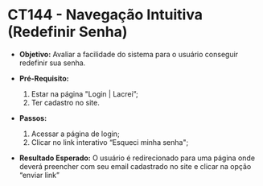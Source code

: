 # CT144 - Navegação Intuitiva (Redefinir Senha)

- **Objetivo:** Avaliar a facilidade do sistema para o usuário conseguir redefinir sua senha.

- **Pré-Requisito:**
    1. Estar na página "Login | Lacrei”;
    2. Ter cadastro no site.

- **Passos:**
    1. Acessar a página de login;
    2. Clicar no link interativo “Esqueci minha senha";

- **Resultado Esperado:** O usuário é redirecionado para uma página onde deverá preencher com seu email cadastrado no site e clicar na opção “enviar link”